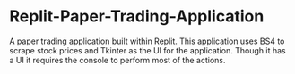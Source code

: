 # Replit-Paper-Trading-Application
A paper trading application built within Replit. This application uses BS4 to scrape stock prices and Tkinter as the UI for the application. Though it has a UI it requires the console to perform most of the actions.
